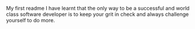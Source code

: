 My first readme
I have learnt that the only way to be a successful and world class software developer is to keep your grit in check and always challenge yourself to do more.
